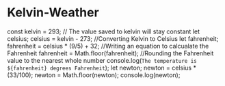 # Kelvin-Weather
const kelvin = 293;
// The value saved to kelvin will stay constant
let celsius;
celsius = kelvin - 273;
//Converting Kelvin to Celsius
let fahrenheit;
fahrenheit = celsius * (9/5) + 32;
//Writing an equation to calcualate the Fahrenheit
fahrenheit = Math.floor(fahrenheit);
//Rounding the Fahrenheit value to the nearest whole number
console.log(`The temperature is ${fahrenheit} degrees Fahrenheit`);
let newton;
newton = celsius * (33/100);
newton = Math.floor(newton);
console.log(newton);
